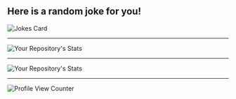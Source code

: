 ## Here is a random joke for you!
![Jokes Card](https://readme-jokes.vercel.app/api)
_____________________________________


![Your Repository's Stats](https://github-readme-stats.vercel.app/api?username=MatteoFattorini&show_icons=true)

_____________________________________


![Your Repository's Stats](https://github-readme-stats.vercel.app/api/top-langs/?username=MatteoFattorini&theme=blue-green)

____________________________________


![Profile View Counter](https://komarev.com/ghpvc/?username=MatteoFattorini)
